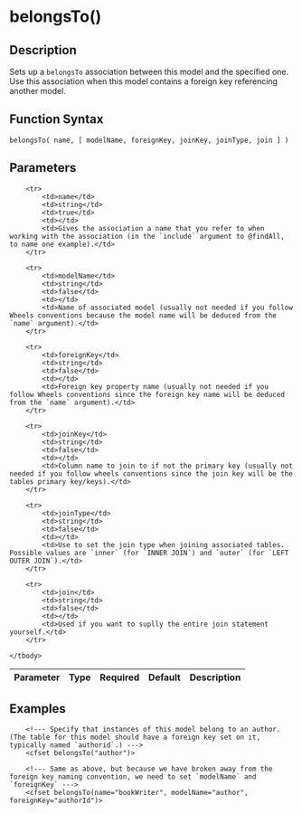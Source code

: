 # belongsTo()

## Description
Sets up a `belongsTo` association between this model and the specified one. Use this association when this model contains a foreign key referencing another model.

## Function Syntax
	belongsTo( name, [ modelName, foreignKey, joinKey, joinType, join ] )


## Parameters
<table>
	<thead>
		<tr>
			<th>Parameter</th>
			<th>Type</th>
			<th>Required</th>
			<th>Default</th>
			<th>Description</th>
		</tr>
	</thead>
	<tbody>
		
		<tr>
			<td>name</td>
			<td>string</td>
			<td>true</td>
			<td></td>
			<td>Gives the association a name that you refer to when working with the association (in the `include` argument to @findAll, to name one example).</td>
		</tr>
		
		<tr>
			<td>modelName</td>
			<td>string</td>
			<td>false</td>
			<td></td>
			<td>Name of associated model (usually not needed if you follow Wheels conventions because the model name will be deduced from the `name` argument).</td>
		</tr>
		
		<tr>
			<td>foreignKey</td>
			<td>string</td>
			<td>false</td>
			<td></td>
			<td>Foreign key property name (usually not needed if you follow Wheels conventions since the foreign key name will be deduced from the `name` argument).</td>
		</tr>
		
		<tr>
			<td>joinKey</td>
			<td>string</td>
			<td>false</td>
			<td></td>
			<td>Column name to join to if not the primary key (usually not needed if you follow wheels conventions since the join key will be the tables primary key/keys).</td>
		</tr>
		
		<tr>
			<td>joinType</td>
			<td>string</td>
			<td>false</td>
			<td></td>
			<td>Use to set the join type when joining associated tables. Possible values are `inner` (for `INNER JOIN`) and `outer` (for `LEFT OUTER JOIN`).</td>
		</tr>
		
		<tr>
			<td>join</td>
			<td>string</td>
			<td>false</td>
			<td></td>
			<td>Used if you want to suplly the entire join statement yourself.</td>
		</tr>
		
	</tbody>
</table>


## Examples
	
		<!--- Specify that instances of this model belong to an author. (The table for this model should have a foreign key set on it, typically named `authorid`.) --->
		<cfset belongsTo("author")>

		<!--- Same as above, but because we have broken away from the foreign key naming convention, we need to set `modelName` and `foreignKey` --->
		<cfset belongsTo(name="bookWriter", modelName="author", foreignKey="authorId")>
